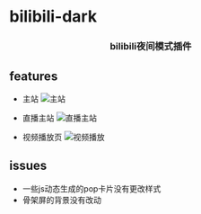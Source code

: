 # bilibili-dark

<h3 align="center">bilibili夜间模式插件</还>

## features

- 主站
![主站](https://cdn.jsdelivr.net/gh/PancakeDogLLL/imageBed/img/bili-main.png)

- 直播主站
![直播主站](https://cdn.jsdelivr.net/gh/PancakeDogLLL/imageBed/img/bili-live.png)

- 视频播放页
![视频播放](https://cdn.jsdelivr.net/gh/PancakeDogLLL/imageBed/img/bili-video.png)

## issues

- 一些js动态生成的pop卡片没有更改样式
- 骨架屏的背景没有改动
